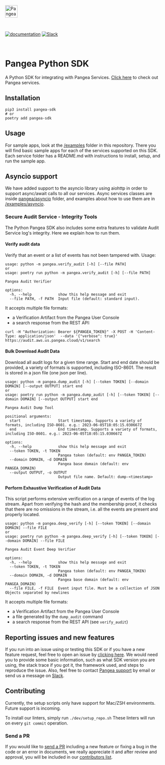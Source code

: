 <p>
  <br />
  <a href="https://pangea.cloud?utm_source=github&utm_medium=node-sdk" target="_blank" rel="noopener noreferrer">
    <img src="https://pangea-marketing.s3.us-west-2.amazonaws.com/pangea-color.svg" alt="Pangea Logo" height="40" />
  </a>
  <br />
</p>

<p>
<br />

[![documentation](https://img.shields.io/badge/documentation-pangea-blue?style=for-the-badge&labelColor=551B76)](https://pangea.cloud/docs/sdk/python/)
[![Slack](https://img.shields.io/badge/Slack-4A154B?style=for-the-badge&logo=slack&logoColor=white)](https://pangea.cloud/join-slack/)

<br />
</p>

# Pangea Python SDK

A Python SDK for integrating with Pangea Services. [Click here](https://pangea.cloud/docs/#everything-a-builder-needs-united) to check out Pangea services.

## Installation

```
pip3 install pangea-sdk
# or
poetry add pangea-sdk
```

## Usage

For sample apps, look at the [/examples](https://github.com/pangeacyber/pangea-python/tree/main/examples) folder in this repository. There you will find basic sample apps for each of the services supported on this SDK. Each service folder has a README.md with instructions to install, setup, and run the sample app.


## Asyncio support

We have added support to the asyncio library using aiohttp in order to support async/await calls to all our services.
Async services classes are inside [pangea/asyncio](https://github.com/pangeacyber/pangea-python/tree/main/packages/pangea-sdk/pangea/asyncio) folder, and examples about how to use them are in [/examples/asyncio](https://github.com/pangeacyber/pangea-python/tree/main/examples/asyncio).


### Secure Audit Service - Integrity Tools

The Python Pangea SDK also includes some extra features to validate Audit Service log's integrity. Here we explain how to run them.

#### Verify audit data

Verify that an event or a list of events has not been tampered with. Usage:

```
usage: python -m pangea.verify_audit [-h] [--file PATH]
or
usage: poetry run python -m pangea.verify_audit [-h] [--file PATH]

Pangea Audit Verifier

options:
  -h, --help            show this help message and exit
  --file PATH, -f PATH  Input file (default: standard input).
```

It accepts multiple file formats:
- a Verification Artifact from the Pangea User Console
- a search response from the REST API:

```
curl -H "Authorization: Bearer ${PANGEA_TOKEN}" -X POST -H 'Content-Type: application/json'  --data '{"verbose": true}' https://audit.aws.us.pangea.cloud/v1/search
```


#### Bulk Download Audit Data

Download all audit logs for a given time range. Start and end date should be provided,
a variety of formats is supported, including ISO-8601. The result is stored in a
json file (one json per line).

```
usage: python -m pangea.dump_audit [-h] [--token TOKEN] [--domain DOMAIN] [--output OUTPUT] start end
or
usage: poetry run python -m pangea.dump_audit [-h] [--token TOKEN] [--domain DOMAIN] [--output OUTPUT] start end

Pangea Audit Dump Tool

positional arguments:
  start                 Start timestamp. Supports a variety of formats, including ISO-8601. e.g.: 2023-06-05T18:05:15.030667Z
  end                   End timestamp. Supports a variety of formats, including ISO-8601. e.g.: 2023-06-05T18:05:15.030667Z

options:
  -h, --help            show this help message and exit
  --token TOKEN, -t TOKEN
                        Pangea token (default: env PANGEA_TOKEN)
  --domain DOMAIN, -d DOMAIN
                        Pangea base domain (default: env PANGEA_DOMAIN)
  --output OUTPUT, -o OUTPUT
                        Output file name. Default: dump-<timestamp>
```

#### Perform Exhaustive Verification of Audit Data

This script performs extensive verification on a range of events of the log stream. Apart from verifying the hash
and the membership proof, it checks that there are no omissions in the stream, i.e. all the events are present and properly located.

```
usage: python -m pangea.deep_verify [-h] [--token TOKEN] [--domain DOMAIN] --file FILE
or
usage: poetry run python -m pangea.deep_verify [-h] [--token TOKEN] [--domain DOMAIN] --file FILE

Pangea Audit Event Deep Verifier

options:
  -h, --help            show this help message and exit
  --token TOKEN, -t TOKEN
                        Pangea token (default: env PANGEA_TOKEN)
  --domain DOMAIN, -d DOMAIN
                        Pangea base domain (default: env PANGEA_DOMAIN)
  --file FILE, -f FILE  Event input file. Must be a collection of JSON Objects separated by newlines
```

It accepts multiple file formats:
- a Verification Artifact from the Pangea User Console
- a file generated by the `dump_audit` command
- a search response from the REST API (see `verify_audit`)


## Reporting issues and new features

If you run into an issue using or testing this SDK or if you have a new feature request, feel free to open an issue by [clicking here](https://github.com/pangeacyber/pangea-python/issues).
We would need you to provide some basic information, such as what SDK version you are using, the stack trace if you got it, the framework used, and steps to reproduce the issue.
Also, feel free to contact [Pangea support](mailto:support@pangea.cloud) by email or send us a message on [Slack](https://pangea.cloud/join-slack/).


## Contributing

Currently, the setup scripts only have support for Mac/ZSH environments.
Future support is incoming.

To install our linters, simply run `./dev/setup_repo.sh`
These linters will run on every `git commit` operation.

### Send a PR

If you would like to [send a PR](https://github.com/pangeacyber/pangea-python/pulls) including a new feature or fixing a bug in the code or an error in documents, we really appreciate it and after review and approval, you will be included in our [contributors list](https://github.com/pangeacyber/pangea-python/blob/main/packages/pangea-sdk/CONTRIBUTING.md).

